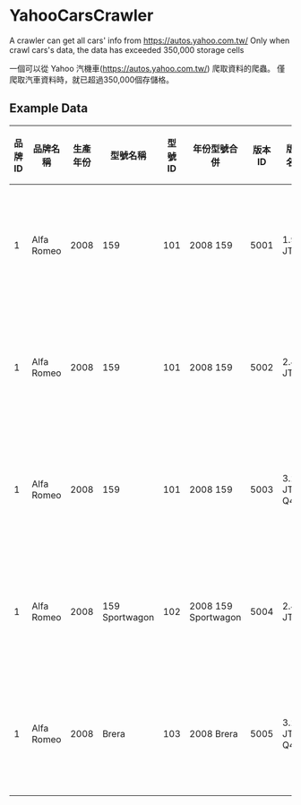 # YahooCarsCrawler
A crawler can get all cars' info from https://autos.yahoo.com.tw/
Only when crawl cars's data, the data has exceeded 350,000 storage cells

一個可以從 Yahoo 汽機車(https://autos.yahoo.com.tw/) 爬取資料的爬蟲。
僅爬取汽車資料時，就已超過350,000個存儲格。

## Example Data

| 品牌ID | 品牌名稱       | 生產年份 | 型號名稱           | 型號ID | 年份型號合併              | 版本ID | 版本名稱        | 新車售價 | 動力型式 | 引擎型式                       | 排氣量    | 最大馬力          | 最大扭力            | 驅動型式 | 變速系統  | 前輪懸吊 | 後輪懸吊 | 煞車型式 | 輪胎尺碼(前)   | 輪胎尺碼(後)   | 車型分類  | 車門數 | 座位數   | 車長     | 車寬     | 車高     | 車重     | 軸距     | 市區油耗       | 高速油耗       | 平均油耗       | 牌照稅    | 燃料稅   |
| ---- | ---------- | ---- | -------------- | ---- | ------------------- | ---- | ----------- | ---- | ---- | -------------------------- | ------ | ------------- | --------------- | ---- | ----- | ---- | ---- | ---- | --------- | --------- | ----- | --- | ----- | ------ | ------ | ------ | ------ | ------ | ---------- | ---------- | ---------- | ------ | ----- |
| 1    | Alfa Romeo | 2008 | 159            | 101  | 2008 159            | 5001 | 1.9 JTDM    | 182  | 柴油   | 渦輪增壓, 直列4缸, DOHC雙凸輪軸, 16氣門 | 1910cc | 150hp@4000rpm | 32.6kgm@2000rpm | 前輪驅動 | 6速自手排 | 雙A臂  | 多連桿  | 前後碟煞 | 225/50R17 | 225/50R17 | 轎車    | 4門  | 5人座   | 4660mm | 1828mm | 1417mm | 1535kg | 2700mm | 11.6km/ltr | 16.4km/ltr | 13.3km/ltr | 11230元 | 3726元 |
| 1    | Alfa Romeo | 2008 | 159            | 101  | 2008 159            | 5002 | 2.4 JTDM    | 209  | 柴油   | 渦輪增壓, 直列5缸, DOHC雙凸輪軸, 20氣門 | 2387cc | 200hp@4000rpm | 40.8kgm@2000rpm | 前輪驅動 | 6速自手排 | 雙A臂  | 多連桿  | 前後碟煞 | 225/50R17 | 225/50R17 | 轎車    | 4門  | 5人座   | 4660mm | 1828mm | 1422mm | 1630kg | 2700mm | 10.7km/ltr | 15.5km/ltr | 12.5km/ltr | 11230元 | 3726元 |
| 1    | Alfa Romeo | 2008 | 159            | 101  | 2008 159            | 5003 | 3.2 JTS Q4  | 259  | 汽油   | 自然進氣, V型6缸, DOHC雙凸輪軸, 24氣門 | 3195cc | 260hp@6200rpm | 32.8kgm@4500rpm | 四輪驅動 | 6速自手排 | 雙A臂  | 多連桿  | 前後碟煞 | 225/50R17 | 225/50R17 | 轎車    | 4門  | 5人座   | 4660mm | 1828mm | 1422mm | 1680kg | 2700mm |            |            |            | 28220元 | 8640元 |
| 1    | Alfa Romeo | 2008 | 159 Sportwagon | 102  | 2008 159 Sportwagon | 5004 | 2.4 JTDM    | 219  | 柴油   | 渦輪增壓, 直列5缸, DOHC雙凸輪軸, 20氣門 | 2387cc | 200hp@4000rpm | 40.8kgm@2000rpm | 前輪驅動 | 6速自手排 | 雙A臂  | 多連桿  | 前後碟煞 | 225/50R17 | 225/50R17 | 轎式旅行車 | 5門  | 5人座   | 4660mm | 1828mm | 1425mm | 1680kg | 2700mm | 8.1km/ltr  | 11.7km/ltr | 10.1km/ltr | 11230元 | 3726元 |
| 1    | Alfa Romeo | 2008 | Brera          | 103  | 2008 Brera          | 5005 | 3.2 JTS Q4  | 288  | 汽油   | 自然進氣, V型6缸, DOHC雙凸輪軸, 24氣門 | 3195cc | 260hp@6200rpm | 32.8kgm@4500rpm | 四輪驅動 | 6速自手排 | 雙A臂  | 多連桿  | 前後碟煞 | 225/50R17 | 225/50R17 | 雙門轎跑車 | 2門  | 4人座   | 4410mm | 1830mm | 1341mm | 1630kg | 2528mm |            |            |            | 28220元 | 8640元 |
